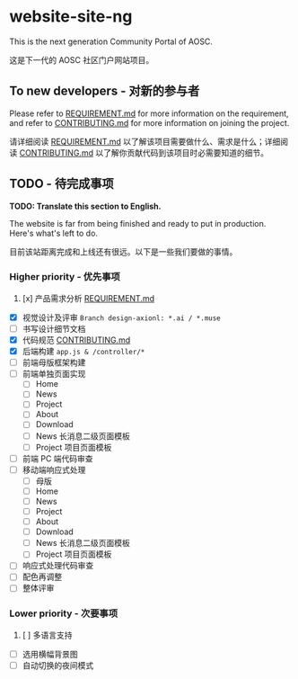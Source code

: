 # website-site-ng

This is the next generation Community Portal of AOSC.

这是下一代的 AOSC 社区门户网站项目。

## To new developers - 对新的参与者

Please refer to [REQUIREMENT.md](REQUIREMENT.md) for
more information on the requirement, and refer to [CONTRIBUTING.md](CONTRIBUTING.md) for more information
on joining the project.

请详细阅读 [REQUIREMENT.md](REQUIREMENT.md) 以了解该项目需要做什么、需求是什么；详细阅读 [CONTRIBUTING.md](CONTRIBUTING.md) 以了解你贡献代码到该项目时必需要知道的细节。

## TODO - 待完成事项

**TODO: Translate this section to English.**

The website is far from being finished and ready to put in production. Here's
what's left to do.

目前该站距离完成和上线还有很远。以下是一些我们要做的事情。

### Higher priority - 优先事项

1. [x] 产品需求分析 [REQUIREMENT.md](REQUIREMENT.md)
-  [x] 视觉设计及评审 `Branch design-axionl: *.ai / *.muse`
-  [ ] 书写设计细节文档
-  [x] 代码规范 [CONTRIBUTING.md](CONTRIBUTING.md)
-  [x] 后端构建 `app.js & /controller/*`
-  [ ] 前端母版框架构建
-  [ ] 前端单独页面实现
  - [ ] Home
  - [ ] News
  - [ ] Project
  - [ ] About
  - [ ] Download
  - [ ] News 长消息二级页面模板
  - [ ] Project 项目页面模板
-  [ ] 前端 PC 端代码审查
-  [ ] 移动端响应式处理
  - [ ] 母版
  - [ ] Home
  - [ ] News
  - [ ] Project
  - [ ] About
  - [ ] Download
  - [ ] News 长消息二级页面模板
  - [ ] Project 项目页面模板
-  [ ] 响应式处理代码审查
-  [ ] 配色再调整
-  [ ] 整体评审

### Lower priority - 次要事项

1. [ ] 多语言支持
-  [ ] 选用横幅背景图
-  [ ] 自动切换的夜间模式
